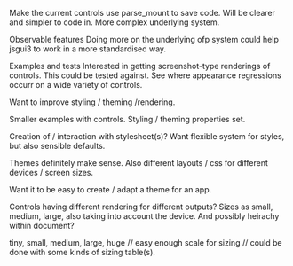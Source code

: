 

Make the current controls use parse_mount to save code.
Will be clearer and simpler to code in.
More complex underlying system.





Observable features
    Doing more on the underlying ofp system could help jsgui3 to work in a more standardised way.
    

Examples and tests
Interested in getting screenshot-type renderings of controls. This could be tested against.
See where appearance regressions occurr on a wide variety of controls.

Want to improve styling / theming /rendering.

Smaller examples with controls.
Styling / theming properties set.

Creation of / interaction with stylesheet(s)?
Want flexible system for styles, but also sensible defaults.

Themes definitely make sense.
Also different layouts / css for different devices / screen sizes.

Want it to be easy to create / adapt a theme for an app.

Controls having different rendering for different outputs?
Sizes as small, medium, large, also taking into account the device.
    And possibly heirachy within document?

tiny, small, medium, large, huge
// easy enough scale for sizing
//  could be done with some kinds of sizing table(s).









